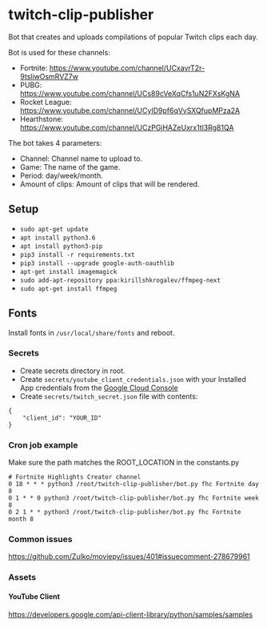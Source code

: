 # twitch-clip-publisher
Bot that creates and uploads compilations of popular Twitch clips each day.

Bot is used for these channels: 
- Fortnite: https://www.youtube.com/channel/UCxavrT2r-9tsliwOsmRVZ7w
- PUBG: https://www.youtube.com/channel/UCs89cVeXqCfs1uN2FXsKgNA
- Rocket League: https://www.youtube.com/channel/UCyID9pf6qVvSXQfupMPza2A
- Hearthstone: https://www.youtube.com/channel/UCzPGjHAZeUxrx1tl3Rg81QA

The bot takes 4 parameters:
- Channel: Channel name to upload to.
- Game: The name of the game.
- Period: day/week/month.
- Amount of clips: Amount of clips that will be rendered. 

## Setup

- ```sudo apt-get update```
- ```apt install python3.6```
- ```apt install python3-pip```
- ```pip3 install -r requirements.txt```
- ```pip3 install --upgrade google-auth-oauthlib```
- ```apt-get install imagemagick```
- ```sudo add-apt-repository ppa:kirillshkrogalev/ffmpeg-next```
- ```sudo apt-get install ffmpeg```

## Fonts
Install fonts in `/usr/local/share/fonts` and reboot.

### Secrets

- Create secrets directory in root.
- Create `secrets/youtube_client_credentials.json` with your Installed App credentials from the [Google Cloud Console](https://console.cloud.google.com/apis/credentials)
- Create `secrets/twitch_secret.json` file with contents:
```
{
    "client_id": "YOUR_ID"
}
``` 

### Cron job example
Make sure the path matches the ROOT_LOCATION in the constants.py
```
# Fortnite Highlights Creator channel
0 18 * * * python3 /root/twitch-clip-publisher/bot.py fhc Fortnite day 8
0 1 * * 0 python3 /root/twitch-clip-publisher/bot.py fhc Fortnite week 8
0 2 1 * * python3 /root/twitch-clip-publisher/bot.py fhc Fortnite month 8
```

### Common issues
https://github.com/Zulko/moviepy/issues/401#issuecomment-278679961

### Assets
#### YouTube Client
https://developers.google.com/api-client-library/python/samples/samples